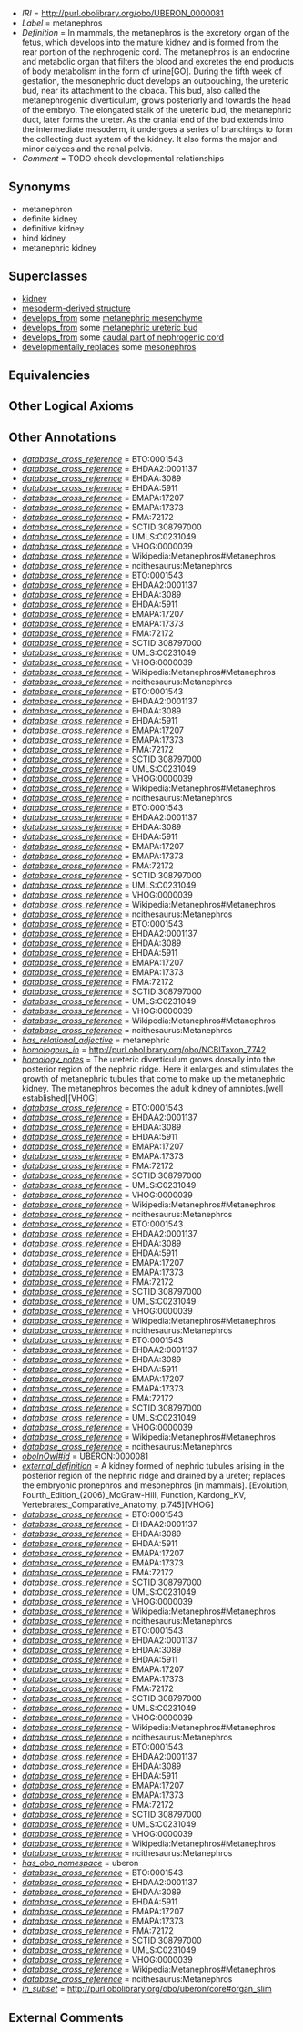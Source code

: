  * *IRI* = http://purl.obolibrary.org/obo/UBERON_0000081
 * *Label* = metanephros
 * *Definition* = In mammals, the metanephros is the excretory organ of the fetus, which develops into the mature kidney and is formed from the rear portion of the nephrogenic cord. The metanephros is an endocrine and metabolic organ that filters the blood and excretes the end products of body metabolism in the form of urine[GO]. During the fifth week of gestation, the mesonephric duct develops an outpouching, the ureteric bud, near its attachment to the cloaca. This bud, also called the metanephrogenic diverticulum, grows posteriorly and towards the head of the embryo. The elongated stalk of the ureteric bud, the metanephric duct, later forms the ureter. As the cranial end of the bud extends into the intermediate mesoderm, it undergoes a series of branchings to form the collecting duct system of the kidney. It also forms the major and minor calyces and the renal pelvis.
 * *Comment* = TODO check developmental relationships

## Synonyms

 * metanephron
 * definite kidney
 * definitive kidney
 * hind kidney
 * metanephric kidney

## Superclasses

 * [kidney](../../UBERON/13/UBERON_0002113.md)
 * [mesoderm-derived structure](../../UBERON/20/UBERON_0004120.md)
 * [develops_from](../../RO/02/RO_0002202.md) some [metanephric mesenchyme](../../UBERON/20/UBERON_0003220.md)
 * [develops_from](../../RO/02/RO_0002202.md) some [metanephric ureteric bud](../../UBERON/80/UBERON_0005080.md)
 * [develops_from](../../RO/02/RO_0002202.md) some [caudal part of nephrogenic cord](../../UBERON/53/UBERON_0005753.md)
 * [developmentally_replaces](../../RO/85/RO_0002285.md) some [mesonephros](../../UBERON/80/UBERON_0000080.md)

## Equivalencies


## Other Logical Axioms


## Other Annotations

 * *[database_cross_reference](../../ef/oboInOwl#hasDbXref.md)* = BTO:0001543
 * *[database_cross_reference](../../ef/oboInOwl#hasDbXref.md)* = EHDAA2:0001137
 * *[database_cross_reference](../../ef/oboInOwl#hasDbXref.md)* = EHDAA:3089
 * *[database_cross_reference](../../ef/oboInOwl#hasDbXref.md)* = EHDAA:5911
 * *[database_cross_reference](../../ef/oboInOwl#hasDbXref.md)* = EMAPA:17207
 * *[database_cross_reference](../../ef/oboInOwl#hasDbXref.md)* = EMAPA:17373
 * *[database_cross_reference](../../ef/oboInOwl#hasDbXref.md)* = FMA:72172
 * *[database_cross_reference](../../ef/oboInOwl#hasDbXref.md)* = SCTID:308797000
 * *[database_cross_reference](../../ef/oboInOwl#hasDbXref.md)* = UMLS:C0231049
 * *[database_cross_reference](../../ef/oboInOwl#hasDbXref.md)* = VHOG:0000039
 * *[database_cross_reference](../../ef/oboInOwl#hasDbXref.md)* = Wikipedia:Metanephros#Metanephros
 * *[database_cross_reference](../../ef/oboInOwl#hasDbXref.md)* = ncithesaurus:Metanephros
 * *[database_cross_reference](../../ef/oboInOwl#hasDbXref.md)* = BTO:0001543
 * *[database_cross_reference](../../ef/oboInOwl#hasDbXref.md)* = EHDAA2:0001137
 * *[database_cross_reference](../../ef/oboInOwl#hasDbXref.md)* = EHDAA:3089
 * *[database_cross_reference](../../ef/oboInOwl#hasDbXref.md)* = EHDAA:5911
 * *[database_cross_reference](../../ef/oboInOwl#hasDbXref.md)* = EMAPA:17207
 * *[database_cross_reference](../../ef/oboInOwl#hasDbXref.md)* = EMAPA:17373
 * *[database_cross_reference](../../ef/oboInOwl#hasDbXref.md)* = FMA:72172
 * *[database_cross_reference](../../ef/oboInOwl#hasDbXref.md)* = SCTID:308797000
 * *[database_cross_reference](../../ef/oboInOwl#hasDbXref.md)* = UMLS:C0231049
 * *[database_cross_reference](../../ef/oboInOwl#hasDbXref.md)* = VHOG:0000039
 * *[database_cross_reference](../../ef/oboInOwl#hasDbXref.md)* = Wikipedia:Metanephros#Metanephros
 * *[database_cross_reference](../../ef/oboInOwl#hasDbXref.md)* = ncithesaurus:Metanephros
 * *[database_cross_reference](../../ef/oboInOwl#hasDbXref.md)* = BTO:0001543
 * *[database_cross_reference](../../ef/oboInOwl#hasDbXref.md)* = EHDAA2:0001137
 * *[database_cross_reference](../../ef/oboInOwl#hasDbXref.md)* = EHDAA:3089
 * *[database_cross_reference](../../ef/oboInOwl#hasDbXref.md)* = EHDAA:5911
 * *[database_cross_reference](../../ef/oboInOwl#hasDbXref.md)* = EMAPA:17207
 * *[database_cross_reference](../../ef/oboInOwl#hasDbXref.md)* = EMAPA:17373
 * *[database_cross_reference](../../ef/oboInOwl#hasDbXref.md)* = FMA:72172
 * *[database_cross_reference](../../ef/oboInOwl#hasDbXref.md)* = SCTID:308797000
 * *[database_cross_reference](../../ef/oboInOwl#hasDbXref.md)* = UMLS:C0231049
 * *[database_cross_reference](../../ef/oboInOwl#hasDbXref.md)* = VHOG:0000039
 * *[database_cross_reference](../../ef/oboInOwl#hasDbXref.md)* = Wikipedia:Metanephros#Metanephros
 * *[database_cross_reference](../../ef/oboInOwl#hasDbXref.md)* = ncithesaurus:Metanephros
 * *[database_cross_reference](../../ef/oboInOwl#hasDbXref.md)* = BTO:0001543
 * *[database_cross_reference](../../ef/oboInOwl#hasDbXref.md)* = EHDAA2:0001137
 * *[database_cross_reference](../../ef/oboInOwl#hasDbXref.md)* = EHDAA:3089
 * *[database_cross_reference](../../ef/oboInOwl#hasDbXref.md)* = EHDAA:5911
 * *[database_cross_reference](../../ef/oboInOwl#hasDbXref.md)* = EMAPA:17207
 * *[database_cross_reference](../../ef/oboInOwl#hasDbXref.md)* = EMAPA:17373
 * *[database_cross_reference](../../ef/oboInOwl#hasDbXref.md)* = FMA:72172
 * *[database_cross_reference](../../ef/oboInOwl#hasDbXref.md)* = SCTID:308797000
 * *[database_cross_reference](../../ef/oboInOwl#hasDbXref.md)* = UMLS:C0231049
 * *[database_cross_reference](../../ef/oboInOwl#hasDbXref.md)* = VHOG:0000039
 * *[database_cross_reference](../../ef/oboInOwl#hasDbXref.md)* = Wikipedia:Metanephros#Metanephros
 * *[database_cross_reference](../../ef/oboInOwl#hasDbXref.md)* = ncithesaurus:Metanephros
 * *[database_cross_reference](../../ef/oboInOwl#hasDbXref.md)* = BTO:0001543
 * *[database_cross_reference](../../ef/oboInOwl#hasDbXref.md)* = EHDAA2:0001137
 * *[database_cross_reference](../../ef/oboInOwl#hasDbXref.md)* = EHDAA:3089
 * *[database_cross_reference](../../ef/oboInOwl#hasDbXref.md)* = EHDAA:5911
 * *[database_cross_reference](../../ef/oboInOwl#hasDbXref.md)* = EMAPA:17207
 * *[database_cross_reference](../../ef/oboInOwl#hasDbXref.md)* = EMAPA:17373
 * *[database_cross_reference](../../ef/oboInOwl#hasDbXref.md)* = FMA:72172
 * *[database_cross_reference](../../ef/oboInOwl#hasDbXref.md)* = SCTID:308797000
 * *[database_cross_reference](../../ef/oboInOwl#hasDbXref.md)* = UMLS:C0231049
 * *[database_cross_reference](../../ef/oboInOwl#hasDbXref.md)* = VHOG:0000039
 * *[database_cross_reference](../../ef/oboInOwl#hasDbXref.md)* = Wikipedia:Metanephros#Metanephros
 * *[database_cross_reference](../../ef/oboInOwl#hasDbXref.md)* = ncithesaurus:Metanephros
 * *[has_relational_adjective](../../UBPROP/07/UBPROP_0000007.md)* = metanephric
 * *[homologous_in](../../core#homologous/in/core#homologous_in.md)* = http://purl.obolibrary.org/obo/NCBITaxon_7742
 * *[homology_notes](../../UBPROP/03/UBPROP_0000003.md)* = The ureteric diverticulum grows dorsally into the posterior region of the nephric ridge. Here it enlarges and stimulates the growth of metanephric tubules that come to make up the metanephric kidney. The metanephros becomes the adult kidney of amniotes.[well established][VHOG]
 * *[database_cross_reference](../../ef/oboInOwl#hasDbXref.md)* = BTO:0001543
 * *[database_cross_reference](../../ef/oboInOwl#hasDbXref.md)* = EHDAA2:0001137
 * *[database_cross_reference](../../ef/oboInOwl#hasDbXref.md)* = EHDAA:3089
 * *[database_cross_reference](../../ef/oboInOwl#hasDbXref.md)* = EHDAA:5911
 * *[database_cross_reference](../../ef/oboInOwl#hasDbXref.md)* = EMAPA:17207
 * *[database_cross_reference](../../ef/oboInOwl#hasDbXref.md)* = EMAPA:17373
 * *[database_cross_reference](../../ef/oboInOwl#hasDbXref.md)* = FMA:72172
 * *[database_cross_reference](../../ef/oboInOwl#hasDbXref.md)* = SCTID:308797000
 * *[database_cross_reference](../../ef/oboInOwl#hasDbXref.md)* = UMLS:C0231049
 * *[database_cross_reference](../../ef/oboInOwl#hasDbXref.md)* = VHOG:0000039
 * *[database_cross_reference](../../ef/oboInOwl#hasDbXref.md)* = Wikipedia:Metanephros#Metanephros
 * *[database_cross_reference](../../ef/oboInOwl#hasDbXref.md)* = ncithesaurus:Metanephros
 * *[database_cross_reference](../../ef/oboInOwl#hasDbXref.md)* = BTO:0001543
 * *[database_cross_reference](../../ef/oboInOwl#hasDbXref.md)* = EHDAA2:0001137
 * *[database_cross_reference](../../ef/oboInOwl#hasDbXref.md)* = EHDAA:3089
 * *[database_cross_reference](../../ef/oboInOwl#hasDbXref.md)* = EHDAA:5911
 * *[database_cross_reference](../../ef/oboInOwl#hasDbXref.md)* = EMAPA:17207
 * *[database_cross_reference](../../ef/oboInOwl#hasDbXref.md)* = EMAPA:17373
 * *[database_cross_reference](../../ef/oboInOwl#hasDbXref.md)* = FMA:72172
 * *[database_cross_reference](../../ef/oboInOwl#hasDbXref.md)* = SCTID:308797000
 * *[database_cross_reference](../../ef/oboInOwl#hasDbXref.md)* = UMLS:C0231049
 * *[database_cross_reference](../../ef/oboInOwl#hasDbXref.md)* = VHOG:0000039
 * *[database_cross_reference](../../ef/oboInOwl#hasDbXref.md)* = Wikipedia:Metanephros#Metanephros
 * *[database_cross_reference](../../ef/oboInOwl#hasDbXref.md)* = ncithesaurus:Metanephros
 * *[database_cross_reference](../../ef/oboInOwl#hasDbXref.md)* = BTO:0001543
 * *[database_cross_reference](../../ef/oboInOwl#hasDbXref.md)* = EHDAA2:0001137
 * *[database_cross_reference](../../ef/oboInOwl#hasDbXref.md)* = EHDAA:3089
 * *[database_cross_reference](../../ef/oboInOwl#hasDbXref.md)* = EHDAA:5911
 * *[database_cross_reference](../../ef/oboInOwl#hasDbXref.md)* = EMAPA:17207
 * *[database_cross_reference](../../ef/oboInOwl#hasDbXref.md)* = EMAPA:17373
 * *[database_cross_reference](../../ef/oboInOwl#hasDbXref.md)* = FMA:72172
 * *[database_cross_reference](../../ef/oboInOwl#hasDbXref.md)* = SCTID:308797000
 * *[database_cross_reference](../../ef/oboInOwl#hasDbXref.md)* = UMLS:C0231049
 * *[database_cross_reference](../../ef/oboInOwl#hasDbXref.md)* = VHOG:0000039
 * *[database_cross_reference](../../ef/oboInOwl#hasDbXref.md)* = Wikipedia:Metanephros#Metanephros
 * *[database_cross_reference](../../ef/oboInOwl#hasDbXref.md)* = ncithesaurus:Metanephros
 * *[oboInOwl#id](../../id/oboInOwl#id.md)* = UBERON:0000081
 * *[external_definition](../../UBPROP/01/UBPROP_0000001.md)* = A kidney formed of nephric tubules arising in the posterior region of the nephric ridge and drained by a ureter; replaces the embryonic pronephros and mesonephros [in mammals]. [Evolution, Fourth_Edition_(2006)_McGraw-Hill, Function, Kardong_KV, Vertebrates:_Comparative_Anatomy, p.745][VHOG]
 * *[database_cross_reference](../../ef/oboInOwl#hasDbXref.md)* = BTO:0001543
 * *[database_cross_reference](../../ef/oboInOwl#hasDbXref.md)* = EHDAA2:0001137
 * *[database_cross_reference](../../ef/oboInOwl#hasDbXref.md)* = EHDAA:3089
 * *[database_cross_reference](../../ef/oboInOwl#hasDbXref.md)* = EHDAA:5911
 * *[database_cross_reference](../../ef/oboInOwl#hasDbXref.md)* = EMAPA:17207
 * *[database_cross_reference](../../ef/oboInOwl#hasDbXref.md)* = EMAPA:17373
 * *[database_cross_reference](../../ef/oboInOwl#hasDbXref.md)* = FMA:72172
 * *[database_cross_reference](../../ef/oboInOwl#hasDbXref.md)* = SCTID:308797000
 * *[database_cross_reference](../../ef/oboInOwl#hasDbXref.md)* = UMLS:C0231049
 * *[database_cross_reference](../../ef/oboInOwl#hasDbXref.md)* = VHOG:0000039
 * *[database_cross_reference](../../ef/oboInOwl#hasDbXref.md)* = Wikipedia:Metanephros#Metanephros
 * *[database_cross_reference](../../ef/oboInOwl#hasDbXref.md)* = ncithesaurus:Metanephros
 * *[database_cross_reference](../../ef/oboInOwl#hasDbXref.md)* = BTO:0001543
 * *[database_cross_reference](../../ef/oboInOwl#hasDbXref.md)* = EHDAA2:0001137
 * *[database_cross_reference](../../ef/oboInOwl#hasDbXref.md)* = EHDAA:3089
 * *[database_cross_reference](../../ef/oboInOwl#hasDbXref.md)* = EHDAA:5911
 * *[database_cross_reference](../../ef/oboInOwl#hasDbXref.md)* = EMAPA:17207
 * *[database_cross_reference](../../ef/oboInOwl#hasDbXref.md)* = EMAPA:17373
 * *[database_cross_reference](../../ef/oboInOwl#hasDbXref.md)* = FMA:72172
 * *[database_cross_reference](../../ef/oboInOwl#hasDbXref.md)* = SCTID:308797000
 * *[database_cross_reference](../../ef/oboInOwl#hasDbXref.md)* = UMLS:C0231049
 * *[database_cross_reference](../../ef/oboInOwl#hasDbXref.md)* = VHOG:0000039
 * *[database_cross_reference](../../ef/oboInOwl#hasDbXref.md)* = Wikipedia:Metanephros#Metanephros
 * *[database_cross_reference](../../ef/oboInOwl#hasDbXref.md)* = ncithesaurus:Metanephros
 * *[database_cross_reference](../../ef/oboInOwl#hasDbXref.md)* = BTO:0001543
 * *[database_cross_reference](../../ef/oboInOwl#hasDbXref.md)* = EHDAA2:0001137
 * *[database_cross_reference](../../ef/oboInOwl#hasDbXref.md)* = EHDAA:3089
 * *[database_cross_reference](../../ef/oboInOwl#hasDbXref.md)* = EHDAA:5911
 * *[database_cross_reference](../../ef/oboInOwl#hasDbXref.md)* = EMAPA:17207
 * *[database_cross_reference](../../ef/oboInOwl#hasDbXref.md)* = EMAPA:17373
 * *[database_cross_reference](../../ef/oboInOwl#hasDbXref.md)* = FMA:72172
 * *[database_cross_reference](../../ef/oboInOwl#hasDbXref.md)* = SCTID:308797000
 * *[database_cross_reference](../../ef/oboInOwl#hasDbXref.md)* = UMLS:C0231049
 * *[database_cross_reference](../../ef/oboInOwl#hasDbXref.md)* = VHOG:0000039
 * *[database_cross_reference](../../ef/oboInOwl#hasDbXref.md)* = Wikipedia:Metanephros#Metanephros
 * *[database_cross_reference](../../ef/oboInOwl#hasDbXref.md)* = ncithesaurus:Metanephros
 * *[has_obo_namespace](../../ce/oboInOwl#hasOBONamespace.md)* = uberon
 * *[database_cross_reference](../../ef/oboInOwl#hasDbXref.md)* = BTO:0001543
 * *[database_cross_reference](../../ef/oboInOwl#hasDbXref.md)* = EHDAA2:0001137
 * *[database_cross_reference](../../ef/oboInOwl#hasDbXref.md)* = EHDAA:3089
 * *[database_cross_reference](../../ef/oboInOwl#hasDbXref.md)* = EHDAA:5911
 * *[database_cross_reference](../../ef/oboInOwl#hasDbXref.md)* = EMAPA:17207
 * *[database_cross_reference](../../ef/oboInOwl#hasDbXref.md)* = EMAPA:17373
 * *[database_cross_reference](../../ef/oboInOwl#hasDbXref.md)* = FMA:72172
 * *[database_cross_reference](../../ef/oboInOwl#hasDbXref.md)* = SCTID:308797000
 * *[database_cross_reference](../../ef/oboInOwl#hasDbXref.md)* = UMLS:C0231049
 * *[database_cross_reference](../../ef/oboInOwl#hasDbXref.md)* = VHOG:0000039
 * *[database_cross_reference](../../ef/oboInOwl#hasDbXref.md)* = Wikipedia:Metanephros#Metanephros
 * *[database_cross_reference](../../ef/oboInOwl#hasDbXref.md)* = ncithesaurus:Metanephros
 * *[in_subset](../../et/oboInOwl#inSubset.md)* = http://purl.obolibrary.org/obo/uberon/core#organ_slim

## External Comments

